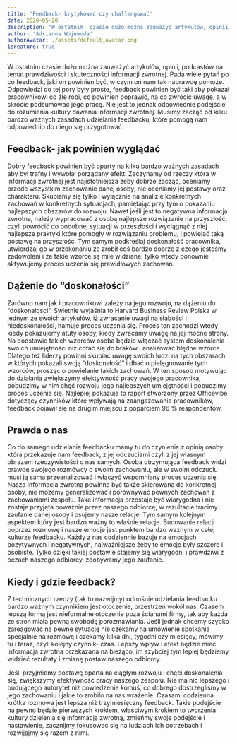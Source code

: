 ```yaml
---
title: 'Feedback- krytykować czy challengować'
date: 2020-05-20
description: 'W ostatnim  czasie dużo można zauważyć artykułów, opinii, podcastów na temat prawdziwości i skuteczności informacji zwrotnej. Pada wiele pytań po co feedback, jaki on powinien być, w czym on nam tak naprawdę pomoże'
author: 'Adrianna Wojewoda'
authorAvatar: ./assets/default_avatar.png
isFeature: true
---
```


W ostatnim czasie dużo można zauważyć artykułów, opinii, podcastów na temat prawdziwości i skuteczności informacji zwrotnej. Pada wiele pytań po co feedback, jaki on powinien być, w czym on nam tak naprawdę pomoże. Odpowiedzi do tej pory były proste, feedback powinien być taki aby pokazał pracownikowi co źle robi, co powinien poprawić, na co zwrócić uwagę, a w skrócie podsumować jego pracę. Nie jest to jednak odpowiednie podejście do rozumienia kultury dawania informacji zwrotnej. Musimy zacząć od kilku bardzo ważnych zasadach udzielania feedbacku, które pomogą nam odpowiednio do niego się przygotować.

## Feedback- jak powinien wyglądać

Dobry feedback powinien być oparty na kilku bardzo ważnych zasadach aby był trafny i wywołał porządany efekt. Zaczynamy od rzeczy która w informacji zwrotnej jest najistotniejsza żeby dobrze zacząć, oceniamy przede wszystkim zachowanie danej osoby, nie oceniamy jej postawy oraz charakteru. Skupiamy się tylko i wyłącznie na analizie konkretnych zachowań w konkretnych sytuacjach, pamiętając przy tym o pokazaniu najlepszych obszarów do rozwoju. Nawet jeśli jest to negatywna informacja zwrotna, należy wypracować z osobą najlepsze rozwiązanie na przyszłość, czyli powrócić do podobnej sytuacji w przeszłości i wyciągnąć z niej najlepsze praktyki które pomogły w rozwiązaniu problemu, i powielać taką postawę na przyszłość. Tym samym podkreślaj doskonałość pracownika, utwierdzaj go w przekonaniu że zrobił coś bardzo dobrze z czego jesteśmy zadowoleni i że takie wzorce są mile widziane, tylko wtedy ponownie aktywujemy proces uczenia się prawidłowych zachowań.

## Dążenie do “doskonałości”

Zarówno nam jak i pracownikowi zależy na jego rozwoju, na dążeniu do “doskonałości”. Świetnie wyjaśnia to Harvard Business Review Polska w jednym ze swoich artykułów, iż zwracanie uwagi na słabości i niedoskonałości, hamuje proces uczenia się. Proces ten zachodzi wtedy kiedy pokazujemy atuty osoby, kiedy zwracamy uwagę na jej mocne strony. Na podstawie takich wzorców osoba będzie włączać system doskonalenia swoich umiejętności niż cofać się do braków i analizować błędne wzorce. Dlatego też liderzy powinni skupiać uwagę swoich ludzi na tych obszarach w których pokazali swoją “doskonałość” i dbać o pielęgnowanie tych wzorców, prosząc o powielanie takich zachowań. W ten sposób motywując do działania zwiększymy efektywność pracy swojego pracownika, pobudzimy w nim chęć rozwoju jego najlepszych umiejętności i pobudzimy proces uczenia się. Najlepiej pokazuje to raport stworzony przez Officevibe dotyczący czynników które wpływają na zaangażowania pracowników, feedback pojawił się na drugim miejscu z poparciem 96 % respondentów.

## Prawda o nas

Co do samego udzielania feedbacku mamy tu do czynienia z opinią osoby która przekazuje nam feedback, z jej odczuciami czyli z jej własnym obrazem rzeczywistości o nas samych. Osoba otrzymująca feedback widzi prawdę swojego rozmówcy o swoim zachowaniu, ale w swoim odczuciu musi ją sama przeanalizować i włączyć wspomniany proces uczenia się.
Nasza informacja zwrotna powinna być także skierowana do konkretnej osoby, nie możemy generalizować i porównywać pewnych zachowań z zachowaniami zespołu. Taka informacja przestaje być wiarygodna i nie zostaje przyjęta poważnie przez naszego odbiorcę, w rezultacie tracimy zaufanie danej osoby i psujemy nasze relacje.
Tym samym kolejnym aspektem który jest bardzo ważny to właśnie relacje. Budowanie relacji poprzez rozmowę i nasze emocje jest punktem bardzo ważnym w całej kulturze feedbacku. Każdy z nas codziennie bazuje na emocjach pozytywnych i negatywnych, najważniejsze żeby te emocje były szczere i osobiste. Tylko dzięki takiej postawie stajemy się wiarygodni i prawdziwi z oczach naszego odbiorcy, zdobywamy jego zaufanie.

## Kiedy i gdzie feedback?

Z technicznych rzeczy (tak to nazwijmy) odnośnie udzielania feedbacku bardzo ważnym czynnikiem jest otoczenie, przestrzeń wokół nas. Czasem lepszą formą jest nieformalne otoczenie poza ścianami firmy, tak aby każda ze stron miała pewną swobodę porozmawiania. Jeśli jednak chcemy szybko zareagować na pewne sytuację nie czekamy na umówienie spotkania specjalnie na rozmowę i czekamy kilka dni, tygodni czy miesięcy, mówimy tu i teraz, czyli kolejny czynnik- czas. Lepszy wpływ i efekt będzie mieć informacja zwrotna przekazana na bieżąco, im szybciej tym lepiej będziemy widzieć rezultaty i zmianę postaw naszego odbiorcy.

Jeśli przyjmiemy postawę oparta na ciągłym rozwoju i chęci doskonalenia się, zwiększymy efektywność pracy naszego zespołu. Nie ma nic lepszego i budującego autorytet niż powiedzenie komuś, co dobrego dostrzegliśmy w jego zachowaniu i jakie to zrobiło na nas wrażenie. Czasami codzienna krótka rozmowa jest lepsza niż trzymiesięczny feedback. Takie podejście na pewno będzie pierwszych krokiem, właściwym krokiem to tworzenia kultury dzielenia się informacją zwrotną, zmieńmy swoje podejście i nastawienie, zacznijmy fokusować się na ludziach ich potrzebach i rozwijajmy się razem z nimi.
